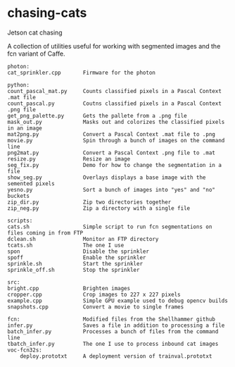 # chasing-cats
Jetson cat chasing

A collection of utilities useful for working with segmented images
and the fcn variant of Caffe.

    photon:
    cat_sprinkler.cpp       Firmware for the photon
        
    python:
    count_pascal_mat.py     Counts classified pixels in a Pascal Context .mat file
    count_pascal.py         Coutns classified pixels in a Pascal Context .png file
    get_png_palette.py      Gets the pallete from a .png file
    mask_out.py             Masks out and colorizes the classified pixels in an image
    mat2png.py              Convert a Pascal Context .mat file to .png
    movie.py                Spin through a bunch of images on the command line
    png2mat.py              Convert a Pascal Context .png file to .mat
    resize.py               Resize an image
    seg_fix.py              Demo for how to change the segmentation in a file
    show_seg.py             Overlays displays a base image with the semented pixels
    yesno.py                Sort a bunch of images into "yes" and "no" buckets
    zip_dir.py              Zip two directories together
    zip_neg.py              Zip a directory with a single file
    
    scripts:
    cats.sh                 Simple script to run fcn segmentations on files coming in from FTP
    dclean.sh               Monitor an FTP directory
    tcats.sh                The one I use
    spon                    Disable the sprinkler
    spoff                   Enable the sprinkler
    sprinkle.sh             Start the sprinkler
    sprinkle_off.sh         Stop the sprinkler
    
    src:
    bright.cpp              Brighten images
    cropper.cpp             Crop images to 227 x 227 pixels
    example.cpp             Simple GPU example used to debug opencv builds
    snapshots.cpp           Convert a movie to single frames

    fcn:                    Modified files from the Shellhammer github
    infer.py                Saves a file in addition to processing a file
    batch_infer.py          Processes a bunch of files from the command line
    tbatch_infer.py         The one I use to process inbound cat images
    voc-fcn32s:
        deploy.prototxt     A deployment version of trainval.prototxt
